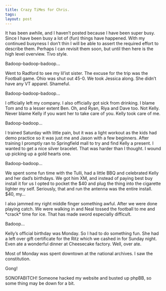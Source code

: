 ```yaml
---
title: Crazy TiMes for Chris.
tags: 
layout: post
---
```

It has been awhile, and I haven’t posted because I have been super busy.  Since I have been busy a lot of (fun) things have happened.  With my continued busyness I don’t thin I will be able to assert the required effort to describe them.  Perhaps I can revisit them soon, but until then here is the high level overview.  Tivo style.



Badoop-badoop-badoop...



Went to Radford to see my lil’ist sister.  The excuse for the trip was the Football game. Ohio was shut out 45-0.  We took Jessica along.  She didn’t have any VT apparel.  Shameful.



Badoop-badoop-badoop...





I officially left my company.  I also officially got sick from drinking.  I blame Tom and to a lesser extent Ben.  Oh, and Ryan, Riya and Dave too.  Not Kelly.  Never blame Kelly if you want her to take care of you.  Kelly took care of me.



Badoop-badoop...



I trained Saturday with little pain, but it was a light workout as the kids had demo practice so it was just me and Jason with a few beginners.  After training I promptly ran to Springfield mall to try and find Kelly a present.  I wanted to get a nice silver bracelet.  That was harder than I thought.  I wound up picking up a gold hearts one.  



Badoop-badoop...



We spent some fun time with the Tulli, had a little BBQ and celebrated Kelly and her dad’s birthdays.  We got him XM, and instead of paying best buy install it for us I opted to pocket the $40 and plug the thing into the cigarette lighter my self.  Seriously, that and run the antenna was the entire install. $40, my…



I also jammed my right middle finger something awful.  After we were done playing catch. We were walking in and Neal tossed the football to me and \*crack\* time for ice.  That has made sword especially difficult. 



Badoop...



Kelly’s official birthday was Monday.  So I had to do something fun.  She had a left over gift certificate for the Ritz which we cashed in for Sunday night.  Even ate a wonderful dinner at Cheesecake factory.  Well, over ate. 



Most of Monday was spent downtown at the national archives.  I saw the constitution.  



Gong! 



SONOFABITCH! Someone hacked my website and busted up phpBB, so some thing may be down for a bit.
